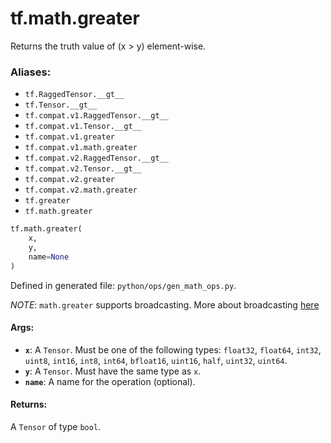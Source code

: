 <div itemscope itemtype="http://developers.google.com/ReferenceObject">
<meta itemprop="name" content="tf.math.greater" />
<meta itemprop="path" content="Stable" />
</div>

# tf.math.greater

Returns the truth value of (x > y) element-wise.

### Aliases:

* `tf.RaggedTensor.__gt__`
* `tf.Tensor.__gt__`
* `tf.compat.v1.RaggedTensor.__gt__`
* `tf.compat.v1.Tensor.__gt__`
* `tf.compat.v1.greater`
* `tf.compat.v1.math.greater`
* `tf.compat.v2.RaggedTensor.__gt__`
* `tf.compat.v2.Tensor.__gt__`
* `tf.compat.v2.greater`
* `tf.compat.v2.math.greater`
* `tf.greater`
* `tf.math.greater`

``` python
tf.math.greater(
    x,
    y,
    name=None
)
```



Defined in generated file: `python/ops/gen_math_ops.py`.

<!-- Placeholder for "Used in" -->

*NOTE*: `math.greater` supports broadcasting. More about broadcasting
[here](http://docs.scipy.org/doc/numpy/user/basics.broadcasting.html)

#### Args:


* <b>`x`</b>: A `Tensor`. Must be one of the following types: `float32`, `float64`, `int32`, `uint8`, `int16`, `int8`, `int64`, `bfloat16`, `uint16`, `half`, `uint32`, `uint64`.
* <b>`y`</b>: A `Tensor`. Must have the same type as `x`.
* <b>`name`</b>: A name for the operation (optional).


#### Returns:

A `Tensor` of type `bool`.
